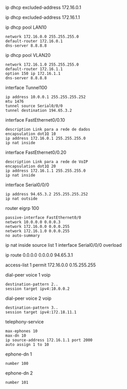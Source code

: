 ip dhcp excluded-address 172.16.0.1

ip dhcp excluded-address 172.16.1.1

ip dhcp pool LAN10
 
    network 172.16.0.0 255.255.255.0
    default-router 172.16.0.1
    dns-server 8.8.8.8
ip dhcp pool VLAN20
    
    network 172.16.1.0 255.255.255.0
    default-router 172.16.1.1
    option 150 ip 172.16.1.1
    dns-server 8.8.8.8

interface Tunnel100

    ip address 10.0.0.1 255.255.255.252
    mtu 1476
    tunnel source Serial0/0/0
    tunnel destination 194.65.3.2
    
interface FastEthernet0/0.10
 
    description Link para a rede de dados
    encapsulation dot1Q 10
    ip address 172.16.0.1 255.255.255.0
    ip nat inside
    
interface FastEthernet0/0.20
 
    description Link para a rede de VoIP
    encapsulation dot1Q 20
    ip address 172.16.1.1 255.255.255.0
    ip nat inside
    
interface Serial0/0/0
 
    ip address 94.65.3.2 255.255.255.252
    ip nat outside
    
router eigrp 100
 
    passive-interface FastEthernet0/0
    network 10.0.0.0 0.0.0.3
    network 172.16.0.0 0.0.0.255
    network 172.16.1.0 0.0.0.255
    no auto-summary
    
ip nat inside source list 1 interface Serial0/0/0 overload

ip route 0.0.0.0 0.0.0.0 94.65.3.1 

access-list 1 permit 172.16.0.0 0.15.255.255

dial-peer voice 1 voip
 
    destination-pattern 2..
    session target ipv4:10.0.0.2

dial-peer voice 2 voip

    destination-pattern 3..
    session target ipv4:172.18.11.1

telephony-service
 
    max-ephones 10
    max-dn 10
    ip source-address 172.16.1.1 port 2000
    auto assign 1 to 10
    
ephone-dn 1
 
    number 100

ephone-dn 2
    
    number 101
    
